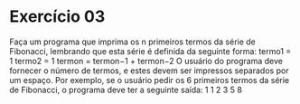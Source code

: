 # Exercício 03

Faça um programa que imprima os n primeiros termos da série de Fibonacci, 
lembrando que esta série é definida da seguinte forma:
termo1 = 1
termo2 = 1
termon = termon−1 + termon−2
O usuário do programa deve fornecer o número de termos, e estes devem ser impressos 
separados por um espaço. Por exemplo, se o usuário pedir os 6 primeiros termos da série 
de Fibonacci, o programa deve ter a seguinte saída:
1 1 2 3 5 8